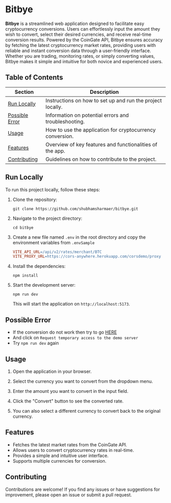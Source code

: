 # Bitbye

**Bitbye** is a streamlined web application designed to facilitate easy cryptocurrency conversions. Users can effortlessly input the amount they wish to convert, select their desired currencies, and receive real-time conversion results. Powered by the CoinGate API, Bitbye ensures accuracy by fetching the latest cryptocurrency market rates, providing users with reliable and instant conversion data through a user-friendly interface. Whether you are trading, monitoring rates, or simply converting values, Bitbye makes it simple and intuitive for both novice and experienced users.

## Table of Contents

| Section          | Description                                        |
|------------------|----------------------------------------------------|
| [Run Locally](#run-locally) | Instructions on how to set up and run the project locally. |
| [Possible Error](#possible-error) | Information on potential errors and troubleshooting. |
| [Usage](#usage)  | How to use the application for cryptocurrency conversion. |
| [Features](#features) | Overview of key features and functionalities of the app. |
| [Contributing](#contributing) | Guidelines on how to contribute to the project. |

## Run Locally

To run this project locally, follow these steps:

1. Clone the repository:
   ```shell
   git clone https://github.com/shubhamsharmaer/bitbye.git
   ```

2. Navigate to the project directory:
   ```shell
   cd bitbye
   ```

3. Create a new file named `.env` in the root directory and copy the environment variables from `.envSample`
   ```makefile
   VITE_API_URL=/api/v2/rates/merchant/BTC
   VITE_PROXY_URL=https://cors-anywhere.herokuapp.com/corsdemo/proxy
   ```

4. Install the dependencies:
   ```shell
   npm install
   ```

5. Start the development server:
   ```shell
   npm run dev
   ```

   This will start the application on `http://localhost:5173`.

## Possible Error
   - If the conversion do not work then try to go [HERE](https://cors-anywhere.herokuapp.com/corsdemo)
   - And click on `Request temporary access to the demo server`
   - Try `npm run dev` again

## Usage

1. Open the application in your browser.

2. Select the currency you want to convert from the dropdown menu.

3. Enter the amount you want to convert in the input field.

4. Click the "Convert" button to see the converted rate.

5. You can also select a different currency to convert back to the original currency.

## Features

- Fetches the latest market rates from the CoinGate API.
- Allows users to convert cryptocurrency rates in real-time.
- Provides a simple and intuitive user interface.
- Supports multiple currencies for conversion.

## Contributing

Contributions are welcome! If you find any issues or have suggestions for improvement, please open an issue or submit a pull request.

